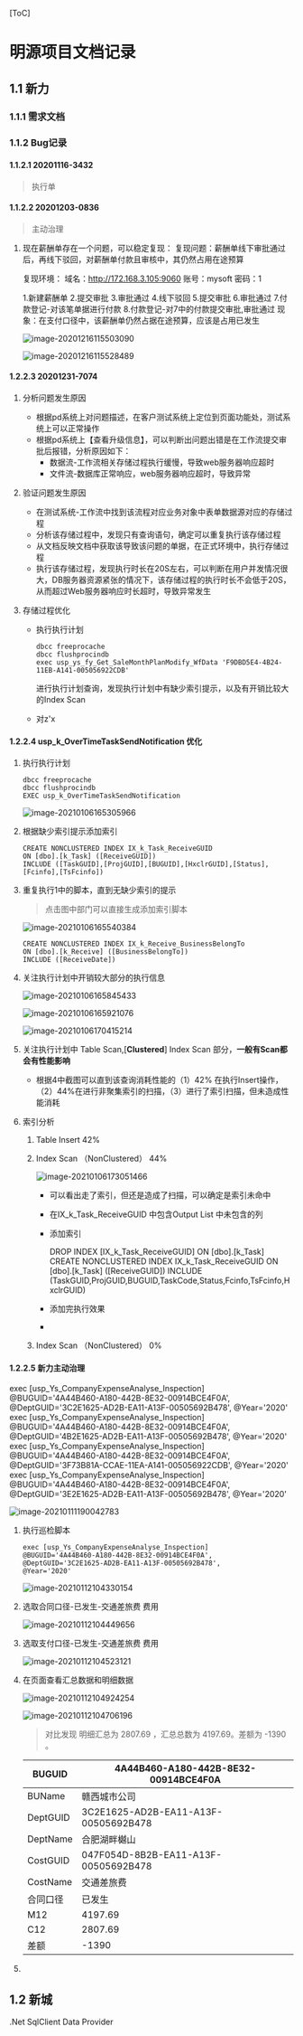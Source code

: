 [ToC]

# 明源项目文档记录

## 1.1 新力

### 1.1.1 需求文档

### 1.1.2 Bug记录

#### 1.1.2.1 20201116-3432

> 执行单

#### 1.1.2.2 20201203-0836

> 主动治理

1. 现在薪酬单存在一个问题，可以稳定复现：
   复现问题：薪酬单线下审批通过后，再线下驳回，对薪酬单付款且审核中，其仍然占用在途预算

   复现环境：
   域名：http://172.168.3.105:9060
   账号：mysoft
   密码：1

   1.新建薪酬单
   2.提交审批
   3.审批通过
   4.线下驳回
   5.提交审批
   6.审批通过
   7.付款登记-对该笔单据进行付款
   8.付款登记-对7中的付款提交审批,审批通过
   现象：在支付口径中，该薪酬单仍然占据在途预算，应该是占用已发生

   ![image-20201216115503090](C:%5CUsers%5Cliuwz%5CAppData%5CRoaming%5CTypora%5Ctypora-user-images%5Cimage-20201216115503090.png)

   ![image-20201216115528489](C:%5CUsers%5Cliuwz%5CAppData%5CRoaming%5CTypora%5Ctypora-user-images%5Cimage-20201216115528489.png)

#### 1.2.2.3 20201231-7074

1. 分析问题发生原因

   + 根据pd系统上对问题描述，在客户测试系统上定位到页面功能处，测试系统上可以正常操作
   + 根据pd系统上【查看升级信息】，可以判断出问题出错是在工作流提交审批后报错，分析原因如下：
     + 数据流-工作流相关存储过程执行缓慢，导致web服务器响应超时
     + 文件流-数据库正常响应，web服务器响应超时，导致异常

2. 验证问题发生原因

   + 在测试系统-工作流中找到该流程对应业务对象中表单数据源对应的存储过程
   + 分析该存储过程中，发现只有查询语句，确定可以重复执行该存储过程
   + 从文档反映文档中获取该导致该问题的单据，在正式环境中，执行存储过程
   + 执行该存储过程，发现执行时长在20S左右，可以判断在用户并发情况很大，DB服务器资源紧张的情况下，该存储过程的执行时长不会低于20S，从而超过Web服务器响应时长超时，导致异常发生

3. 存储过程优化

   + 执行执行计划

       ```
       dbcc freeprocache
       dbcc flushprocindb
       exec usp_ys_fy_Get_SaleMonthPlanModify_WfData 'F9DBD5E4-4B24-11EB-A141-005056922CDB'
       ```
	   进行执行计划查询，发现执行计划中有缺少索引提示，以及有开销比较大的Index Scan

   + 对z'x




#### 1.2.2.4 usp_k_OverTimeTaskSendNotification 优化

1. 执行执行计划

   ```
   dbcc freeprocache
   dbcc flushprocindb
   EXEC usp_k_OverTimeTaskSendNotification
   ```

   ![image-20210106165305966](%E6%98%8E%E6%BA%90%E9%A1%B9%E7%9B%AE%E6%96%87%E6%A1%A3%E8%AE%B0%E5%BD%95.assets/image-20210106165305966.png)

2. 根据缺少索引提示添加索引

   ```
   CREATE NONCLUSTERED INDEX IX_k_Task_ReceiveGUID
   ON [dbo].[k_Task] ([ReceiveGUID])
   INCLUDE ([TaskGUID],[ProjGUID],[BUGUID],[HxclrGUID],[Status],[Fcinfo],[TsFcinfo])
   ```

3. 重复执行1中的脚本，直到无缺少索引的提示

   > 点击图中部门可以直接生成添加索引脚本

   ![image-20210106165540384](%E6%98%8E%E6%BA%90%E9%A1%B9%E7%9B%AE%E6%96%87%E6%A1%A3%E8%AE%B0%E5%BD%95.assets/image-20210106165540384.png)

   ```
   CREATE NONCLUSTERED INDEX IX_k_Receive_BusinessBelongTo
   ON [dbo].[k_Receive] ([BusinessBelongTo])
   INCLUDE ([ReceiveDate])
   ```

4. 关注执行计划中开销较大部分的执行信息

   ![image-20210106165845433](%E6%98%8E%E6%BA%90%E9%A1%B9%E7%9B%AE%E6%96%87%E6%A1%A3%E8%AE%B0%E5%BD%95.assets/image-20210106165845433.png)

   ![image-20210106165921076](%E6%98%8E%E6%BA%90%E9%A1%B9%E7%9B%AE%E6%96%87%E6%A1%A3%E8%AE%B0%E5%BD%95.assets/image-20210106165921076.png)

   ![image-20210106170415214](%E6%98%8E%E6%BA%90%E9%A1%B9%E7%9B%AE%E6%96%87%E6%A1%A3%E8%AE%B0%E5%BD%95.assets/image-20210106170415214.png)

5. 关注执行计划中 Table Scan,[**Clustered**] Index Scan 部分，**一般有Scan都会有性能影响**

   + 根据4中截图可以直到该查询消耗性能的（1）42% 在执行Insert操作，（2）44%在进行非聚集索引的扫描，（3）进行了索引扫描，但未造成性能消耗

6. 索引分析

   1. Table Insert	42%			

   2. Index Scan （NonClustered） 44%

      ![image-20210106173051466](%E6%98%8E%E6%BA%90%E9%A1%B9%E7%9B%AE%E6%96%87%E6%A1%A3%E8%AE%B0%E5%BD%95.assets/image-20210106173051466.png)

      + 可以看出走了索引，但还是造成了扫描，可以确定是索引未命中
      + 在IX_k_Task_ReceiveGUID 中包含Output List 中未包含的列

      + 添加索引

        DROP INDEX [IX_k_Task_ReceiveGUID] ON [dbo].[k_Task]
        CREATE NONCLUSTERED INDEX IX_k_Task_ReceiveGUID
        ON [dbo].[k_Task] ([ReceiveGUID])
        INCLUDE (TaskGUID,ProjGUID,BUGUID,TaskCode,Status,Fcinfo,TsFcinfo,HxclrGUID)

      + 添加完执行效果

        

      + 

   3. Index Scan （NonClustered） 0%


#### 1.2.2.5 新力主动治理

exec [usp_Ys_CompanyExpenseAnalyse_Inspection] 
@BUGUID='4A44B460-A180-442B-8E32-00914BCE4F0A',
@DeptGUID='3C2E1625-AD2B-EA11-A13F-00505692B478',
@Year='2020'
exec [usp_Ys_CompanyExpenseAnalyse_Inspection] 
@BUGUID='4A44B460-A180-442B-8E32-00914BCE4F0A',
@DeptGUID='4B2E1625-AD2B-EA11-A13F-00505692B478',
@Year='2020'
exec [usp_Ys_CompanyExpenseAnalyse_Inspection] 
@BUGUID='4A44B460-A180-442B-8E32-00914BCE4F0A',
@DeptGUID='3F73B81A-CCAE-11EA-A141-005056922CDB',
@Year='2020'
exec [usp_Ys_CompanyExpenseAnalyse_Inspection] 
@BUGUID='4A44B460-A180-442B-8E32-00914BCE4F0A',
@DeptGUID='3E2E1625-AD2B-EA11-A13F-00505692B478',
@Year='2020'

![image-20210111190042783](%E6%98%8E%E6%BA%90%E9%A1%B9%E7%9B%AE%E6%96%87%E6%A1%A3%E8%AE%B0%E5%BD%95.assets/image-20210111190042783.png)

1. 执行巡检脚本

   ```
   exec [usp_Ys_CompanyExpenseAnalyse_Inspection] 
   @BUGUID='4A44B460-A180-442B-8E32-00914BCE4F0A',
   @DeptGUID='3C2E1625-AD2B-EA11-A13F-00505692B478',
   @Year='2020'
   ```

   ![image-20210112104330154](%E6%98%8E%E6%BA%90%E9%A1%B9%E7%9B%AE%E6%96%87%E6%A1%A3%E8%AE%B0%E5%BD%95.assets/image-20210112104330154.png)

2. 选取合同口径-已发生-交通差旅费 费用

   ![image-20210112104449656](%E6%98%8E%E6%BA%90%E9%A1%B9%E7%9B%AE%E6%96%87%E6%A1%A3%E8%AE%B0%E5%BD%95.assets/image-20210112104449656.png)

3. 选取支付口径-已发生-交通差旅费 费用

   ![image-20210112104523121](%E6%98%8E%E6%BA%90%E9%A1%B9%E7%9B%AE%E6%96%87%E6%A1%A3%E8%AE%B0%E5%BD%95.assets/image-20210112104523121.png)

4. 在页面查看汇总数据和明细数据

   ![image-20210112104924254](%E6%98%8E%E6%BA%90%E9%A1%B9%E7%9B%AE%E6%96%87%E6%A1%A3%E8%AE%B0%E5%BD%95.assets/image-20210112104924254.png)

   ![image-20210112104706196](%E6%98%8E%E6%BA%90%E9%A1%B9%E7%9B%AE%E6%96%87%E6%A1%A3%E8%AE%B0%E5%BD%95.assets/image-20210112104706196.png)

   > 对比发现 明细汇总为 2807.69  ，汇总总数为 4197.69。差额为 -1390 。

   | BUGUID   | 4A44B460-A180-442B-8E32-00914BCE4F0A |
   | -------- | ------------------------------------ |
   | BUName   | 赣西城市公司                         |
   | DeptGUID | 3C2E1625-AD2B-EA11-A13F-00505692B478 |
   | DeptName | 合肥湖畔樾山                         |
   | CostGUID | 047F054D-8B2B-EA11-A13F-00505692B478                         |
   | CostName | 交通差旅费                         |
   | 合同口径 | 已发生                         |
   | M12 | 4197.69                         |
   | C12 | 2807.69                         |
   | 差额 | -1390                         |

   

5. 

## 1.2 新城

.Net SqlClient Data Provider